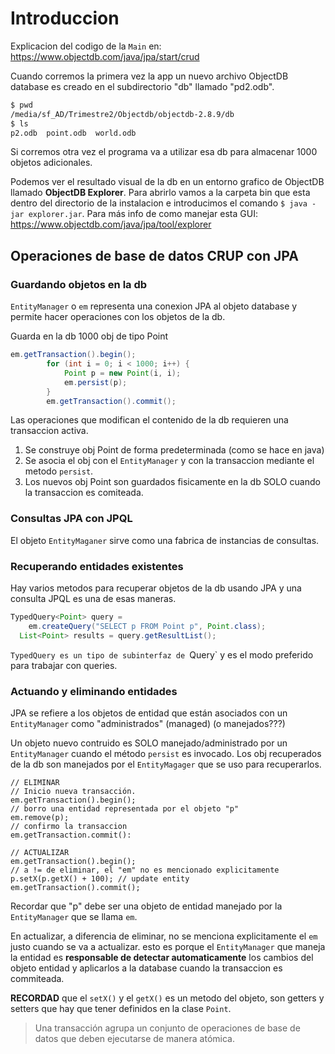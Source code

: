 # Introduccion

Explicacion del codigo de la `Main` en:
https://www.objectdb.com/java/jpa/start/crud

Cuando corremos la primera vez la app un nuevo
archivo ObjectDB database es creado en 
el subdirectorio "db" llamado "pd2.odb".

```bash
$ pwd
/media/sf_AD/Trimestre2/Objectdb/objectdb-2.8.9/db
$ ls
p2.odb  point.odb  world.odb
```

Si corremos otra vez el programa va a utilizar esa db
para almacenar 1000 objetos adicionales.

Podemos ver el resultado visual de la db en un 
entorno grafico de ObjectDB llamado
**ObjectDB Explorer**. Para abrirlo vamos a la
carpeta bin que esta dentro del directorio de la instalacion
e introducimos el comando `$ java -jar explorer.jar`. Para
más info de como manejar esta GUI: 
https://www.objectdb.com/java/jpa/tool/explorer

## Operaciones de base de datos CRUP con JPA

### Guardando objetos en la db

`EntityManager` o `em` representa una conexion JPA al objeto
database y permite hacer operaciones con los objetos de la db.

Guarda en la db 1000 obj de tipo Point
```java
em.getTransaction().begin();
        for (int i = 0; i < 1000; i++) { 
            Point p = new Point(i, i);
            em.persist(p);
        }
        em.getTransaction().commit();
```
Las operaciones que modifican el contenido de la db requieren
una transaccion activa.

1. Se construye obj Point de forma predeterminada (como se hace
en java)
2. Se asocia el obj con el `EntityManager` y con la transaccion mediante
el metodo `persist`.
3. Los nuevos obj Point son guardados fisicamente en la db SOLO
cuando la transaccion es comiteada.

### Consultas JPA con JPQL

El objeto `EntityMaganer` sirve como una fabrica de instancias
de consultas.


### Recuperando entidades existentes

Hay varios metodos para recuperar objetos de la db usando JPA y
una consulta JPQL es una de esas maneras.

```java
TypedQuery<Point> query =
    em.createQuery("SELECT p FROM Point p", Point.class);
  List<Point> results = query.getResultList();
```

`TypedQuery es un tipo de subinterfaz de `Query` y es el modo
preferido para trabajar con queries.

### Actuando y eliminando entidades

JPA se refiere a los objetos de entidad que están asociados
con un `EntityManager` como "administrados" (managed) (o manejados???)

Un objeto nuevo contruido es SOLO manejado/administrado por un 
`EntityManager` cuando el método `persist` es invocado. Los 
obj recuperados de la db son manejados por el `EntityMagager` que 
se uso para recuperarlos.

```
// ELIMINAR
// Inicio nueva transacción. 
em.getTransaction().begin();
// borro una entidad representada por el objeto "p"
em.remove(p);
// confirmo la transaccion
em.getTransaction.commit():

// ACTUALIZAR 
em.getTransaction().begin();
// a != de eliminar, el "em" no es mencionado explicitamente
p.setX(p.getX() + 100); // update entity
em.getTransaction().commit();

```

Recordar que "p" debe ser una objeto de entidad manejado por
la `EntityManager` que se llama `em`.

En actualizar, a diferencia de eliminar, no se menciona 
explicitamente el `em` justo cuando se va a actualizar.
esto es porque el `EntityManager` que maneja la entidad
es **responsable de detectar automaticamente** los cambios 
del objeto entidad  y aplicarlos a la database cuando la
transaccion es commiteada. 

**RECORDAD** que el `setX()` y el `getX()` es un metodo
del objeto, son getters y setters que hay que tener 
definidos en la clase `Point`.

> Una transacción agrupa un conjunto de operaciones 
de base de datos que deben ejecutarse de manera atómica.